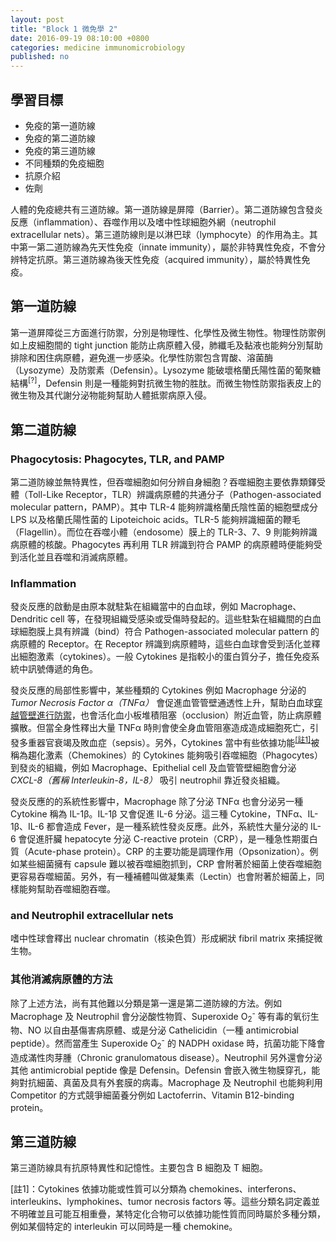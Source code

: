 ```yaml
---
layout: post
title: "Block 1 微免學 2"
date: 2016-09-19 08:10:00 +0800
categories: medicine immunomicrobiology
published: no
---
```

## 學習目標

 * 免疫的第一道防線
 * 免疫的第二道防線
 * 免疫的第三道防線
 * 不同種類的免疫細胞
 * 抗原介紹
 * 佐劑

人體的免疫總共有三道防線。第一道防線是屏障（Barrier）。第二道防線包含發炎反應（inflammation）、吞噬作用以及嗜中性球細胞外網（neutrophil extracellular nets）。第三道防線則是以淋巴球（lymphocyte）的作用為主。其中第一第二道防線為先天性免疫（innate immunity），屬於非特異性免疫，不會分辨特定抗原。第三道防線為後天性免疫（acquired immunity），屬於特異性免疫。

## 第一道防線

第一道屏障從三方面進行防禦，分別是物理性、化學性及微生物性。物理性防禦例如上皮細胞間的 tight junction 能防止病原體入侵，肺纖毛及黏液也能夠分別幫助排除和困住病原體，避免進一步感染。化學性防禦包含胃酸、溶菌酶（Lysozyme）及防禦素（Defensin）。Lysozyme 能破壞格蘭氏陽性菌的葡聚糖結構<sup>[?]</sup>，Defensin 則是一種能夠對抗微生物的胜肽。而微生物性防禦指表皮上的微生物及其代謝分泌物能夠幫助人體抵禦病原入侵。

## 第二道防線

### Phagocytosis: Phagocytes, TLR, and PAMP

第二道防線並無特異性，但吞噬細胞如何分辨自身細胞？吞噬細胞主要依靠類鐸受體（Toll-Like Receptor，TLR）辨識病原體的共通分子（Pathogen-associated molecular pattern，PAMP）。其中 TLR-4 能夠辨識格蘭氏陰性菌的細胞壁成分 LPS 以及格蘭氏陽性菌的 Lipoteichoic acids。TLR-5 能夠辨識細菌的鞭毛（Flagellin）。而位在吞噬小體（endosome）膜上的 TLR-3、7、9 則能夠辨識病原體的核酸。Phagocytes 再利用 TLR 辨識到符合 PAMP 的病原體時便能夠受到活化並且吞噬和消滅病原體。

### Inflammation

發炎反應的啟動是由原本就駐紮在組織當中的白血球，例如 Macrophage、Dendritic cell 等，在發現組織受感染或受傷時發起的。這些駐紮在組織間的白血球細胞膜上具有辨識（bind）符合 Pathogen-associated molecular pattern 的病原體的 Receptor。在 Receptor 辨識到病原體時，這些白血球會受到活化並釋出細胞激素（cytokines）。一般 Cytokines 是指較小的蛋白質分子，擔任免疫系統中訊號傳遞的角色。

發炎反應的局部性影響中，某些種類的 Cytokines 例如 Macrophage 分泌的 *Tumor Necrosis Factor &alpha;（TNF&alpha;）* 會促進血管管壁通透性上升，幫助白血球[穿越管壁進行防禦][extravasation]，也會活化血小板堆積阻塞（occlusion）附近血管，防止病原體擴散。但當全身性釋出大量 TNF&alpha; 時則會使全身血管阻塞造成造成細胞死亡，引發多重器官衰竭及敗血症（sepsis）。另外，Cytokines 當中有些依據功能<sup>[[註1]](#1)</sup>被稱為趨化激素（Chemokines）的 Cytokines 能夠吸引吞噬細胞（Phagocytes）到發炎的組織，例如 Macrophage、Epithelial cell 及血管管壁細胞會分泌 *CXCL-8（舊稱 Interleukin-8，IL-8）* 吸引 neutrophil 靠近發炎組織。

發炎反應的的系統性影響中，Macrophage 除了分泌 TNF&alpha; 也會分泌另一種 Cytokine 稱為 IL-1&beta;。IL-1&beta; 又會促進 IL-6 分泌。這三種 Cytokine，TNF&alpha;、IL-1&beta;、IL-6 都會造成 Fever，是一種系統性發炎反應。此外，系統性大量分泌的 IL-6 會促進肝臟 hepatocyte 分泌 C-reactive protein（CRP），是一種急性期蛋白質（Acute-phase protein）。CRP 的主要功能是調理作用（Opsonization）。例如某些細菌擁有 capsule 難以被吞噬細胞抓到，CRP 會附著於細菌上使吞噬細胞更容易吞噬細菌。另外，有一種補體叫做凝集素（Lectin）也會附著於細菌上，同樣能夠幫助吞噬細胞吞噬。

###  and Neutrophil extracellular nets

嗜中性球會釋出 nuclear chromatin（核染色質）形成網狀 fibril matrix 來捕捉微生物。

### 其他消滅病原體的方法

除了上述方法，尚有其他難以分類是第一還是第二道防線的方法。例如 Macrophage 及 Neutrophil 會分泌酸性物質、Superoxide O<sub>2</sub><sup>-</sup> 等有毒的氧衍生物、NO 以自由基傷害病原體、或是分泌 Cathelicidin（一種 antimicrobial peptide）。然而當產生 Superoxide O<sub>2</sub><sup>-</sup> 的 NADPH oxidase 時，抗菌功能下降會造成滿性肉芽腫（Chronic granulomatous disease）。Neutrophil 另外還會分泌其他 antimicrobial peptide 像是 Defensin。Defensin 會嵌入微生物膜穿孔，能夠對抗細菌、真菌及具有外套膜的病毒。Macrophage 及 Neutrophil 也能夠利用 Competitor 的方式競爭細菌養分例如 Lactoferrin、Vitamin B12-binding protein。

## 第三道防線

第三道防線具有抗原特異性和記憶性。主要包含 B 細胞及 T 細胞。

[註1]<a name='1'></a>：Cytokines 依據功能或性質可以分類為 chemokines、interferons、interleukins、lymphokines、tumor necrosis factors 等。這些分類名詞定義並不明確並且可能互相重疊，某特定化合物可以依據功能性質而同時屬於多種分類，例如某個特定的 interleukin 可以同時是一種 chemokine。

[extravasation]: /blog/medicine/physiology/2016/09/21/block1-physiology-2.html#extravasation
